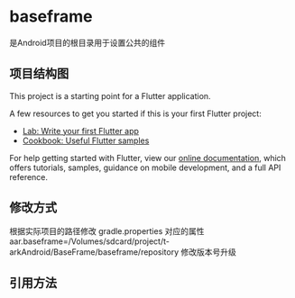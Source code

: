 # baseframe

是Android项目的根目录用于设置公共的组件

## 项目结构图

This project is a starting point for a Flutter application.

A few resources to get you started if this is your first Flutter project:

- [Lab: Write your first Flutter app](https://flutter.dev/docs/get-started/codelab)
- [Cookbook: Useful Flutter samples](https://flutter.dev/docs/cookbook)

For help getting started with Flutter, view our
[online documentation](https://flutter.dev/docs), which offers tutorials,
samples, guidance on mobile development, and a full API reference.

## 修改方式

根据实际项目的路径修改 gradle.properties 对应的属性  
aar.baseframe=/Volumes/sdcard/project/t-arkAndroid/BaseFrame/baseframe/repository
修改版本号升级



## 引用方法 